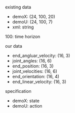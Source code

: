 existing data

- demoX: (24, 100, 20)
- demoU: (24, 100, 7)
- xml: string

100: time horizon

our data

- end_angluar_velocity: (16, 3)
- joint_angles: (16, 6)
- end_position: (16, 3)
- joint_velocities: (16, 6)
- end_orientation: (16, 4)
- end_linear_velocity: (16, 3)

specification

- demoX: state
- demoU: action
